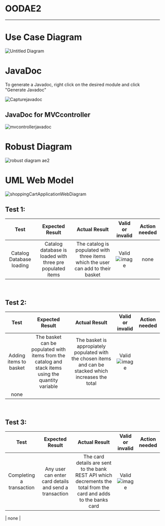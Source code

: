 # OODAE2

---

<h1>Use Case Diagram</h1>

![Untitled Diagram](https://user-images.githubusercontent.com/71900386/148433320-811668a1-4f49-4dc8-b5ff-c24ea88dea0a.jpg)

<h1>JavaDoc</h1>
<p>To generate a Javadoc, right click on the desired module and click "Generate Javadoc"  </p>

![Capturejavadoc](https://user-images.githubusercontent.com/71900386/148467254-537ac0ad-46e5-4a05-a2bf-98b3a4b55b40.PNG)

<h2>JavaDoc for MVCcontroller</h2>

![mvcontrollerjavadoc](https://user-images.githubusercontent.com/71900386/148692476-fc97687f-80ae-4445-956d-9f184be8d300.PNG)

<h1>Robust Diagram</h1>

![robust diagram ae2](https://user-images.githubusercontent.com/71900386/148481968-7f42266e-137e-4a02-ba33-21aefef51168.png)

<h1>UML Web Model</h1>

![shoppingCartApplicationWebDiagram](https://user-images.githubusercontent.com/71900386/148483820-a4f7207f-165f-4169-85cf-564230d02197.png)




<h2>Test 1:</h2>

|          Test           |                            Expected Result                             |                            Actual Result                             |          Valid or invalid           | Action needed |
| :---------------------: | :--------------------------------------------------------------------: | :------------------------------------------------------------------: | :---------------------------------: | :-----------: |
| Catalog Database loading | Catalog database is loaded with three pre populated items | The catalog is populated with three items which the user can add to their basket | Valid ![image](https://user-images.githubusercontent.com/71900386/148693312-f354f955-52c7-40b2-ba6f-26a8ccffa619.png) |     none      |

<br>

<h2>Test 2:</h2>

|          Test           |                            Expected Result                             |                            Actual Result                             |          Valid or invalid           | Action needed |
| :---------------------: | :--------------------------------------------------------------------: | :------------------------------------------------------------------: | :---------------------------------: | :-----------: |
| Adding items to basket | The basket can be populated with items from the catalog and stack items using the quantity variable | The basket is appropiately populated with the chosen items and can be stacked which increases the total | Valid ![image](https://user-images.githubusercontent.com/71900386/148693468-a594cc4b-e355-4f41-a56a-ba071a4bcfdc.png)
 |     none      |

<br>

<h2>Test 3:</h2>

|          Test           |                            Expected Result                             |                            Actual Result                             |          Valid or invalid           | Action needed |
| :---------------------: | :--------------------------------------------------------------------: | :------------------------------------------------------------------: | :---------------------------------: | :-----------: |
| Completing a transaction | Any user can enter card details and send a transaction | The card details are sent to the bank REST API which decrements the total from the card and adds to the banks card | Valid ![image](https://user-images.githubusercontent.com/71900386/148693582-b446b52f-1d36-44e1-bacf-8cb7ce8d6592.png)

 |     none      |

<br>
